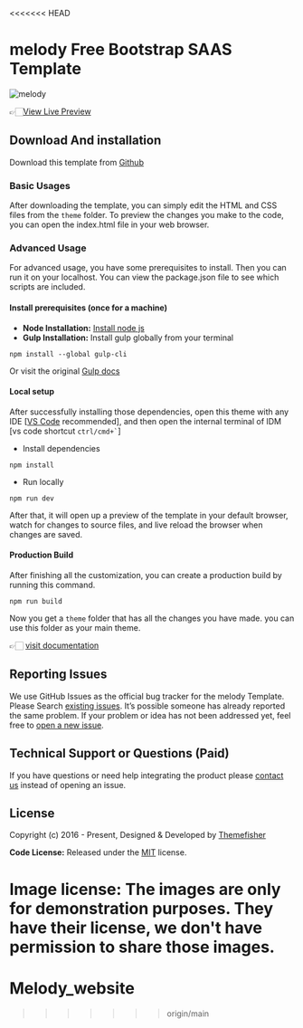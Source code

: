 <<<<<<< HEAD
# melody Free Bootstrap SAAS Template

![melody](https://demo.themefisher.com/thumbnails/melody.png)

👉🏻[View Live Preview](https://demo.themefisher.com/melody/)

<!-- download -->
## Download And installation

Download this template from [Github](https://github.com/themefisher/melody/archive/main.zip)

<!-- installation -->
### Basic Usages

After downloading the template, you can simply edit the HTML and CSS files from the `theme` folder. To preview the changes you make to the code, you can open the index.html file in your web browser.

### Advanced Usage

For advanced usage, you have some prerequisites to install. Then you can run it on your localhost. You can view the package.json file to see which scripts are included.

#### Install prerequisites (once for a machine)

* **Node Installation:** [Install node js](https://nodejs.org/en/download/)
* **Gulp Installation:** Install gulp globally from your terminal

```
npm install --global gulp-cli
```

Or visit the original [Gulp docs](https://gulpjs.com/docs/en/getting-started/quick-start)

#### Local setup

After successfully installing those dependencies, open this theme with any IDE [[VS Code](https://code.visualstudio.com/) recommended], and then open the internal terminal of IDM [vs code shortcut <code>ctrl/cmd+\`</code>]

* Install dependencies

```
npm install
```

* Run locally

```
npm run dev
```

After that, it will open up a preview of the template in your default browser, watch for changes to source files, and live reload the browser when changes are saved.

#### Production Build

After finishing all the customization, you can create a production build by running this command.

```
npm run build
```

Now you get a `theme` folder that has all the changes you have made. you can use this folder as your main theme.

👉🏻 [visit documentation](https://docs.themefisher.com/melody/)

<!-- reporting issue -->
## Reporting Issues

We use GitHub Issues as the official bug tracker for the melody Template. Please Search [existing issues](https://github.com/themefisher/melody/issues). It’s possible someone has already reported the same problem.
If your problem or idea has not been addressed yet, feel free to [open a new issue](https://github.com/themefisher/melody/issues).

<!-- support -->
## Technical Support or Questions (Paid)

If you have questions or need help integrating the product please [contact us](mailto:mehedi@themefisher.com) instead of opening an issue.

<!-- licence -->
## License

Copyright (c) 2016 - Present, Designed & Developed by [Themefisher](https://themefisher.com)

**Code License:** Released under the [MIT](https://github.com/themefisher/melody/blob/main/LICENSE) license.

**Image license:** The images are only for demonstration purposes. They have their license, we don't have permission to share those images.
=======
# Melody_website
>>>>>>> origin/main

